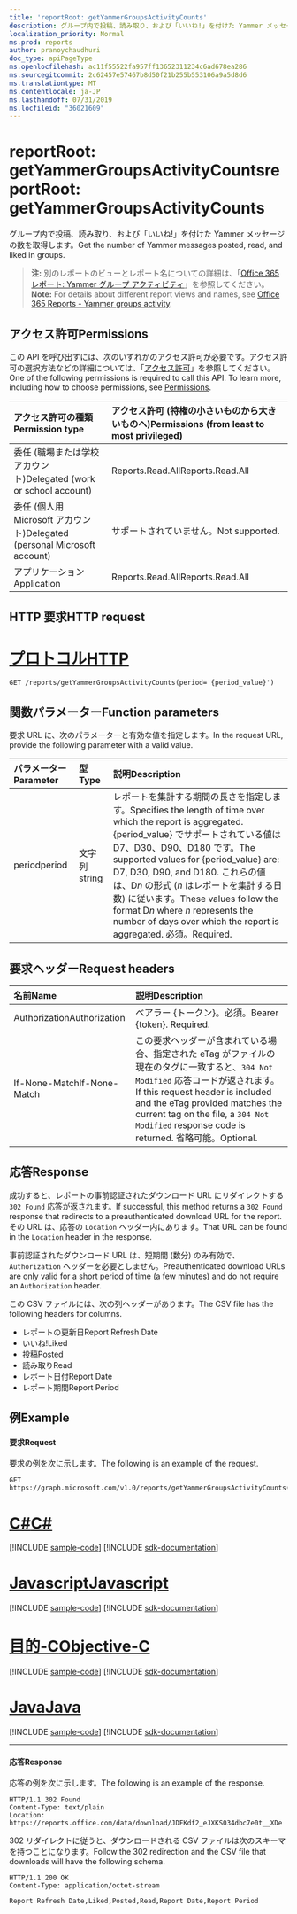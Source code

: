 ```yaml
---
title: 'reportRoot: getYammerGroupsActivityCounts'
description: グループ内で投稿、読み取り、および「いいね!」を付けた Yammer メッセージの数を取得します。
localization_priority: Normal
ms.prod: reports
author: pranoychaudhuri
doc_type: apiPageType
ms.openlocfilehash: ac11f55522fa957ff13652311234c6ad678ea286
ms.sourcegitcommit: 2c62457e57467b8d50f21b255b553106a9a5d8d6
ms.translationtype: MT
ms.contentlocale: ja-JP
ms.lasthandoff: 07/31/2019
ms.locfileid: "36021609"
---
```

# <a name="reportroot-getyammergroupsactivitycounts"></a><span data-ttu-id="dc579-103">reportRoot: getYammerGroupsActivityCounts</span><span class="sxs-lookup"><span data-stu-id="dc579-103">reportRoot: getYammerGroupsActivityCounts</span></span>

<span data-ttu-id="dc579-104">グループ内で投稿、読み取り、および「いいね!」を付けた Yammer メッセージの数を取得します。</span><span class="sxs-lookup"><span data-stu-id="dc579-104">Get the number of Yammer messages posted, read, and liked in groups.</span></span>

> <span data-ttu-id="dc579-105">**注:** 別のレポートのビューとレポート名についての詳細は、「[Office 365 レポート: Yammer グループ アクティビティ](https://support.office.com/client/Yammer-groups-activity-report-94dd92ec-ea73-43c6-b51f-2a11fd78aa31)」を参照してください。</span><span class="sxs-lookup"><span data-stu-id="dc579-105">**Note:** For details about different report views and names, see [Office 365 Reports - Yammer groups activity](https://support.office.com/client/Yammer-groups-activity-report-94dd92ec-ea73-43c6-b51f-2a11fd78aa31).</span></span>

## <a name="permissions"></a><span data-ttu-id="dc579-106">アクセス許可</span><span class="sxs-lookup"><span data-stu-id="dc579-106">Permissions</span></span>

<span data-ttu-id="dc579-p101">この API を呼び出すには、次のいずれかのアクセス許可が必要です。アクセス許可の選択方法などの詳細については、「[アクセス許可](/graph/permissions-reference)」を参照してください。</span><span class="sxs-lookup"><span data-stu-id="dc579-p101">One of the following permissions is required to call this API. To learn more, including how to choose permissions, see [Permissions](/graph/permissions-reference).</span></span>

| <span data-ttu-id="dc579-109">アクセス許可の種類</span><span class="sxs-lookup"><span data-stu-id="dc579-109">Permission type</span></span>                        | <span data-ttu-id="dc579-110">アクセス許可 (特権の小さいものから大きいものへ)</span><span class="sxs-lookup"><span data-stu-id="dc579-110">Permissions (from least to most privileged)</span></span> |
| :------------------------------------- | :--------------------------------------- |
| <span data-ttu-id="dc579-111">委任 (職場または学校アカウント)</span><span class="sxs-lookup"><span data-stu-id="dc579-111">Delegated (work or school account)</span></span>     | <span data-ttu-id="dc579-112">Reports.Read.All</span><span class="sxs-lookup"><span data-stu-id="dc579-112">Reports.Read.All</span></span>                         |
| <span data-ttu-id="dc579-113">委任 (個人用 Microsoft アカウント)</span><span class="sxs-lookup"><span data-stu-id="dc579-113">Delegated (personal Microsoft account)</span></span> | <span data-ttu-id="dc579-114">サポートされていません。</span><span class="sxs-lookup"><span data-stu-id="dc579-114">Not supported.</span></span>                           |
| <span data-ttu-id="dc579-115">アプリケーション</span><span class="sxs-lookup"><span data-stu-id="dc579-115">Application</span></span>                            | <span data-ttu-id="dc579-116">Reports.Read.All</span><span class="sxs-lookup"><span data-stu-id="dc579-116">Reports.Read.All</span></span>                         |

## <a name="http-request"></a><span data-ttu-id="dc579-117">HTTP 要求</span><span class="sxs-lookup"><span data-stu-id="dc579-117">HTTP request</span></span>


# <a name="httptabhttp"></a>[<span data-ttu-id="dc579-118">プロトコル</span><span class="sxs-lookup"><span data-stu-id="dc579-118">HTTP</span></span>](#tab/http)
<!-- { "blockType": "ignored" } --> 

```http
GET /reports/getYammerGroupsActivityCounts(period='{period_value}')
```

## <a name="function-parameters"></a><span data-ttu-id="dc579-119">関数パラメーター</span><span class="sxs-lookup"><span data-stu-id="dc579-119">Function parameters</span></span>

<span data-ttu-id="dc579-120">要求 URL に、次のパラメーターと有効な値を指定します。</span><span class="sxs-lookup"><span data-stu-id="dc579-120">In the request URL, provide the following parameter with a valid value.</span></span>

| <span data-ttu-id="dc579-121">パラメーター</span><span class="sxs-lookup"><span data-stu-id="dc579-121">Parameter</span></span> | <span data-ttu-id="dc579-122">型</span><span class="sxs-lookup"><span data-stu-id="dc579-122">Type</span></span>   | <span data-ttu-id="dc579-123">説明</span><span class="sxs-lookup"><span data-stu-id="dc579-123">Description</span></span>                              |
| :-------- | :----- | :--------------------------------------- |
| <span data-ttu-id="dc579-124">period</span><span class="sxs-lookup"><span data-stu-id="dc579-124">period</span></span>    | <span data-ttu-id="dc579-125">文字列</span><span class="sxs-lookup"><span data-stu-id="dc579-125">string</span></span> | <span data-ttu-id="dc579-126">レポートを集計する期間の長さを指定します。</span><span class="sxs-lookup"><span data-stu-id="dc579-126">Specifies the length of time over which the report is aggregated.</span></span> <span data-ttu-id="dc579-127">{period_value} でサポートされている値は D7、D30、D90、D180 です。</span><span class="sxs-lookup"><span data-stu-id="dc579-127">The supported values for {period_value} are: D7, D30, D90, and D180.</span></span> <span data-ttu-id="dc579-128">これらの値は、D*n* の形式 (*n* はレポートを集計する日数) に従います。</span><span class="sxs-lookup"><span data-stu-id="dc579-128">These values follow the format D*n* where *n* represents the number of days over which the report is aggregated.</span></span> <span data-ttu-id="dc579-129">必須。</span><span class="sxs-lookup"><span data-stu-id="dc579-129">Required.</span></span> |

## <a name="request-headers"></a><span data-ttu-id="dc579-130">要求ヘッダー</span><span class="sxs-lookup"><span data-stu-id="dc579-130">Request headers</span></span>

| <span data-ttu-id="dc579-131">名前</span><span class="sxs-lookup"><span data-stu-id="dc579-131">Name</span></span>          | <span data-ttu-id="dc579-132">説明</span><span class="sxs-lookup"><span data-stu-id="dc579-132">Description</span></span>                              |
| :------------ | :--------------------------------------- |
| <span data-ttu-id="dc579-133">Authorization</span><span class="sxs-lookup"><span data-stu-id="dc579-133">Authorization</span></span> | <span data-ttu-id="dc579-p103">ベアラー {トークン}。必須。</span><span class="sxs-lookup"><span data-stu-id="dc579-p103">Bearer {token}. Required.</span></span>                |
| <span data-ttu-id="dc579-136">If-None-Match</span><span class="sxs-lookup"><span data-stu-id="dc579-136">If-None-Match</span></span> | <span data-ttu-id="dc579-137">この要求ヘッダーが含まれている場合、指定された eTag がファイルの現在のタグに一致すると、`304 Not Modified` 応答コードが返されます。</span><span class="sxs-lookup"><span data-stu-id="dc579-137">If this request header is included and the eTag provided matches the current tag on the file, a `304 Not Modified` response code is returned.</span></span> <span data-ttu-id="dc579-138">省略可能。</span><span class="sxs-lookup"><span data-stu-id="dc579-138">Optional.</span></span> |

## <a name="response"></a><span data-ttu-id="dc579-139">応答</span><span class="sxs-lookup"><span data-stu-id="dc579-139">Response</span></span>

<span data-ttu-id="dc579-140">成功すると、レポートの事前認証されたダウンロード URL にリダイレクトする `302 Found` 応答が返されます。</span><span class="sxs-lookup"><span data-stu-id="dc579-140">If successful, this method returns a `302 Found` response that redirects to a preauthenticated download URL for the report.</span></span> <span data-ttu-id="dc579-141">その URL は、応答の `Location` ヘッダー内にあります。</span><span class="sxs-lookup"><span data-stu-id="dc579-141">That URL can be found in the `Location` header in the response.</span></span>

<span data-ttu-id="dc579-142">事前認証されたダウンロード URL は、短期間 (数分) のみ有効で、`Authorization` ヘッダーを必要としません。</span><span class="sxs-lookup"><span data-stu-id="dc579-142">Preauthenticated download URLs are only valid for a short period of time (a few minutes) and do not require an `Authorization` header.</span></span>

<span data-ttu-id="dc579-143">この CSV ファイルには、次の列ヘッダーがあります。</span><span class="sxs-lookup"><span data-stu-id="dc579-143">The CSV file has the following headers for columns.</span></span>

- <span data-ttu-id="dc579-144">レポートの更新日</span><span class="sxs-lookup"><span data-stu-id="dc579-144">Report Refresh Date</span></span>
- <span data-ttu-id="dc579-145">いいね!</span><span class="sxs-lookup"><span data-stu-id="dc579-145">Liked</span></span>
- <span data-ttu-id="dc579-146">投稿</span><span class="sxs-lookup"><span data-stu-id="dc579-146">Posted</span></span>
- <span data-ttu-id="dc579-147">読み取り</span><span class="sxs-lookup"><span data-stu-id="dc579-147">Read</span></span>
- <span data-ttu-id="dc579-148">レポート日付</span><span class="sxs-lookup"><span data-stu-id="dc579-148">Report Date</span></span>
- <span data-ttu-id="dc579-149">レポート期間</span><span class="sxs-lookup"><span data-stu-id="dc579-149">Report Period</span></span>

## <a name="example"></a><span data-ttu-id="dc579-150">例</span><span class="sxs-lookup"><span data-stu-id="dc579-150">Example</span></span>

#### <a name="request"></a><span data-ttu-id="dc579-151">要求</span><span class="sxs-lookup"><span data-stu-id="dc579-151">Request</span></span>

<span data-ttu-id="dc579-152">要求の例を次に示します。</span><span class="sxs-lookup"><span data-stu-id="dc579-152">The following is an example of the request.</span></span>

<!--{
  "blockType": "request",
  "isComposable": true,
  "name": "reportroot_getyammergroupsactivitycounts"
}-->

```http
GET https://graph.microsoft.com/v1.0/reports/getYammerGroupsActivityCounts(period='D7')
```
# <a name="ctabcsharp"></a>[<span data-ttu-id="dc579-153">C#</span><span class="sxs-lookup"><span data-stu-id="dc579-153">C#</span></span>](#tab/csharp)
[!INCLUDE [sample-code](../includes/snippets/csharp/reportroot-getyammergroupsactivitycounts-csharp-snippets.md)]
[!INCLUDE [sdk-documentation](../includes/snippets/snippets-sdk-documentation-link.md)]

# <a name="javascripttabjavascript"></a>[<span data-ttu-id="dc579-154">Javascript</span><span class="sxs-lookup"><span data-stu-id="dc579-154">Javascript</span></span>](#tab/javascript)
[!INCLUDE [sample-code](../includes/snippets/javascript/reportroot-getyammergroupsactivitycounts-javascript-snippets.md)]
[!INCLUDE [sdk-documentation](../includes/snippets/snippets-sdk-documentation-link.md)]

# <a name="objective-ctabobjc"></a>[<span data-ttu-id="dc579-155">目的-C</span><span class="sxs-lookup"><span data-stu-id="dc579-155">Objective-C</span></span>](#tab/objc)
[!INCLUDE [sample-code](../includes/snippets/objc/reportroot-getyammergroupsactivitycounts-objc-snippets.md)]
[!INCLUDE [sdk-documentation](../includes/snippets/snippets-sdk-documentation-link.md)]

# <a name="javatabjava"></a>[<span data-ttu-id="dc579-156">Java</span><span class="sxs-lookup"><span data-stu-id="dc579-156">Java</span></span>](#tab/java)
[!INCLUDE [sample-code](../includes/snippets/java/reportroot-getyammergroupsactivitycounts-java-snippets.md)]
[!INCLUDE [sdk-documentation](../includes/snippets/snippets-sdk-documentation-link.md)]

---


#### <a name="response"></a><span data-ttu-id="dc579-157">応答</span><span class="sxs-lookup"><span data-stu-id="dc579-157">Response</span></span>

<span data-ttu-id="dc579-158">応答の例を次に示します。</span><span class="sxs-lookup"><span data-stu-id="dc579-158">The following is an example of the response.</span></span>

<!-- {
  "blockType": "response",
  "truncated": true,
  "@odata.type": "microsoft.graph.report"
} -->

```http
HTTP/1.1 302 Found
Content-Type: text/plain
Location: https://reports.office.com/data/download/JDFKdf2_eJXKS034dbc7e0t__XDe
```

<span data-ttu-id="dc579-159">302 リダイレクトに従うと、ダウンロードされる CSV ファイルは次のスキーマを持つことになります。</span><span class="sxs-lookup"><span data-stu-id="dc579-159">Follow the 302 redirection and the CSV file that downloads will have the following schema.</span></span>

<!-- { "blockType": "ignored" } --> 

```http
HTTP/1.1 200 OK
Content-Type: application/octet-stream

Report Refresh Date,Liked,Posted,Read,Report Date,Report Period
```
<!-- uuid: 8fcb5dbc-d5aa-4681-8e31-b001d5168d79 
2015-10-25 14:57:30 UTC -->
<!-- {
  "type": "#page.annotation",
  "description": "Example",
  "keywords": "",
  "section": "documentation",
  "tocPath": "",
  "suppressions": [
  ]
}-->
